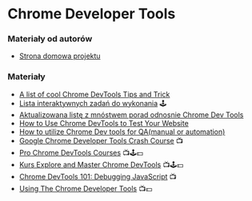 # Chrome Developer Tools

### Materiały od autorów

* [Strona domowa projektu](https://developers.google.com/web/tools/chrome-devtools/)

### Materiały

* [A list of cool Chrome DevTools Tips and Trick](https://flaviocopes.com/chrome-devtools-tips/)
* [Lista interaktywnych zadań do wykonania](https://testersplayground.herokuapp.com/) 🕹️
* [Aktualizowana listę z mnóstwem porad odnosnie Chrome Dev Tools](https://umaar.com/dev-tips/)
* [How to Use Chrome DevTools to Test Your Website](https://www.a2hosting.com/blog/chrome-devtools/)
* [How to utilize Chrome Dev tools for QA\(manual or automation\)](https://sqa.stackexchange.com/questions/33139/how-to-utilize-chrome-dev-tools-for-qamanual-or-automation)
* [Google Chrome Developer Tools Crash Course](https://www.youtube.com/watch?v=x4q86IjJFag) 📺
* [Pro Chrome DevTools Courses](https://egghead.io/browse/tools/chrome-devtools) 📺🕹️💵
* [Kurs Explore and Master Chrome DevTools](http://discover-devtools.codeschool.com/) 📺🕹️💵
* [Chrome DevTools 101: Debugging JavaScript](https://www.youtube.com/watch?v=H0XScE08hy8) 📺  
* [Using The Chrome Developer Tools](https://www.pluralsight.com/courses/chrome-developer-tools) 📺💵 



